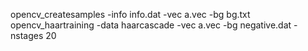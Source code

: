 opencv_createsamples -info info.dat -vec a.vec -bg bg.txt
opencv_haartraining -data haarcascade -vec a.vec -bg negative.dat -nstages 20
